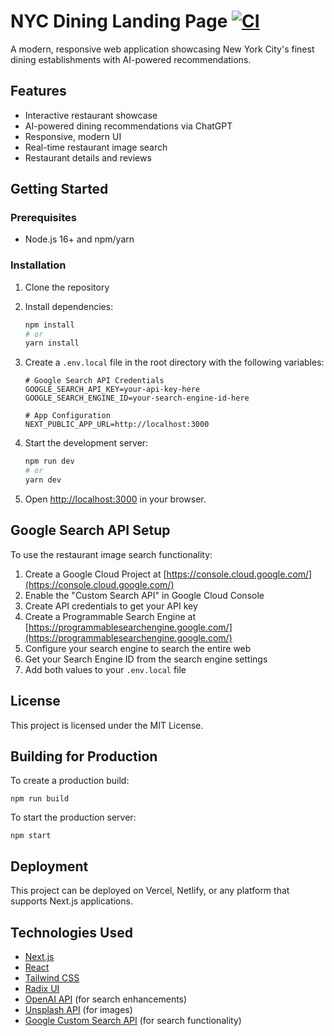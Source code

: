# NYC Dining Landing Page [![CI](https://github.com/clivespace/experiencenyc/actions/workflows/ci.yml/badge.svg?branch=)](https://github.com/clivespace/experiencenyc/actions/workflows/ci.yml)

A modern, responsive web application showcasing New York City's finest dining establishments with AI-powered recommendations.

## Features

- Interactive restaurant showcase
- AI-powered dining recommendations via ChatGPT
- Responsive, modern UI
- Real-time restaurant image search
- Restaurant details and reviews

## Getting Started

### Prerequisites

- Node.js 16+ and npm/yarn

### Installation

1. Clone the repository
2. Install dependencies:
   ```bash
   npm install
   # or
   yarn install
   ```

3. Create a `.env.local` file in the root directory with the following variables:
   ```
   # Google Search API Credentials
   GOOGLE_SEARCH_API_KEY=your-api-key-here
   GOOGLE_SEARCH_ENGINE_ID=your-search-engine-id-here
   
   # App Configuration
   NEXT_PUBLIC_APP_URL=http://localhost:3000
   ```

4. Start the development server:
   ```bash
   npm run dev
   # or
   yarn dev
   ```

5. Open [http://localhost:3000](http://localhost:3000) in your browser.

## Google Search API Setup

To use the restaurant image search functionality:

1. Create a Google Cloud Project at [https://console.cloud.google.com/](https://console.cloud.google.com/)
2. Enable the "Custom Search API" in Google Cloud Console
3. Create API credentials to get your API key
4. Create a Programmable Search Engine at [https://programmablesearchengine.google.com/](https://programmablesearchengine.google.com/)
5. Configure your search engine to search the entire web
6. Get your Search Engine ID from the search engine settings
7. Add both values to your `.env.local` file

## License

This project is licensed under the MIT License.

## Building for Production

To create a production build:

```
npm run build
```

To start the production server:

```
npm start
```

## Deployment

This project can be deployed on Vercel, Netlify, or any platform that supports Next.js applications.

## Technologies Used

- [Next.js](https://nextjs.org/)
- [React](https://reactjs.org/)
- [Tailwind CSS](https://tailwindcss.com/)
- [Radix UI](https://www.radix-ui.com/)
- [OpenAI API](https://platform.openai.com/) (for search enhancements)
- [Unsplash API](https://unsplash.com/developers) (for images)
- [Google Custom Search API](https://developers.google.com/custom-search/) (for search functionality) 
